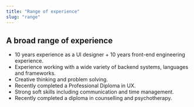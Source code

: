 ```yaml
---
title: "Range of experience"
slug: "range"
---
```


## A broad range of experience

- 10 years experience as a UI designer + 10 years front-end engineering experience.
- Experience working with a wide variety of backend systems, languages and frameworks.
- Creative thinking and problem solving.
- Recently completed a Professional Diploma in UX.
- Strong soft skills including communication and time management.
- Recently completed a diploma in counselling and psychotherapy.
